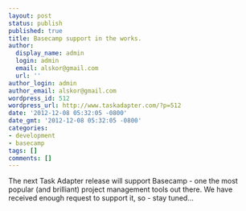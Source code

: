 ```yaml
---
layout: post
status: publish
published: true
title: Basecamp support in the works.
author:
  display_name: admin
  login: admin
  email: alskor@gmail.com
  url: ''
author_login: admin
author_email: alskor@gmail.com
wordpress_id: 512
wordpress_url: http://www.taskadapter.com/?p=512
date: '2012-12-08 05:32:05 -0800'
date_gmt: '2012-12-08 05:32:05 -0800'
categories:
- development
- basecamp
tags: []
comments: []
---
```

<p>The next Task Adapter release will support Basecamp - one the most popular (and brilliant) project management tools out there. We have received enough request to support it, so - stay tuned...</p>
